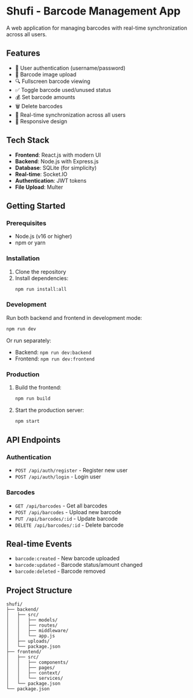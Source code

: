 # Shufi - Barcode Management App

A web application for managing barcodes with real-time synchronization across all users.

## Features

- 🔐 User authentication (username/password)
- 📸 Barcode image upload
- 🔍 Fullscreen barcode viewing
- ✅ Toggle barcode used/unused status
- 💰 Set barcode amounts
- 🗑️ Delete barcodes
- 🔄 Real-time synchronization across all users
- 📱 Responsive design

## Tech Stack

- **Frontend**: React.js with modern UI
- **Backend**: Node.js with Express.js
- **Database**: SQLite (for simplicity)
- **Real-time**: Socket.IO
- **Authentication**: JWT tokens
- **File Upload**: Multer

## Getting Started

### Prerequisites

- Node.js (v16 or higher)
- npm or yarn

### Installation

1. Clone the repository
2. Install dependencies:
   ```bash
   npm run install:all
   ```

### Development

Run both backend and frontend in development mode:
```bash
npm run dev
```

Or run separately:
- Backend: `npm run dev:backend`
- Frontend: `npm run dev:frontend`

### Production

1. Build the frontend:
   ```bash
   npm run build
   ```

2. Start the production server:
   ```bash
   npm start
   ```

## API Endpoints

### Authentication
- `POST /api/auth/register` - Register new user
- `POST /api/auth/login` - Login user

### Barcodes
- `GET /api/barcodes` - Get all barcodes
- `POST /api/barcodes` - Upload new barcode
- `PUT /api/barcodes/:id` - Update barcode
- `DELETE /api/barcodes/:id` - Delete barcode

## Real-time Events

- `barcode:created` - New barcode uploaded
- `barcode:updated` - Barcode status/amount changed
- `barcode:deleted` - Barcode removed

## Project Structure

```
shufi/
├── backend/
│   ├── src/
│   │   ├── models/
│   │   ├── routes/
│   │   ├── middleware/
│   │   └── app.js
│   ├── uploads/
│   └── package.json
├── frontend/
│   ├── src/
│   │   ├── components/
│   │   ├── pages/
│   │   ├── context/
│   │   └── services/
│   └── package.json
└── package.json
```